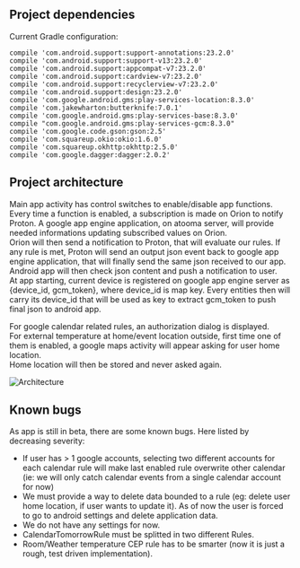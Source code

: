 ## Project dependencies

Current Gradle configuration:  

    compile 'com.android.support:support-annotations:23.2.0'
    compile 'com.android.support:support-v13:23.2.0'
    compile 'com.android.support:appcompat-v7:23.2.0'
    compile 'com.android.support:cardview-v7:23.2.0'
    compile 'com.android.support:recyclerview-v7:23.2.0'
    compile 'com.android.support:design:23.2.0'
    compile 'com.google.android.gms:play-services-location:8.3.0'
    compile 'com.jakewharton:butterknife:7.0.1'
    compile 'com.google.android.gms:play-services-base:8.3.0'
    compile "com.google.android.gms:play-services-gcm:8.3.0"
    compile 'com.google.code.gson:gson:2.5'
    compile 'com.squareup.okio:okio:1.6.0'
    compile 'com.squareup.okhttp:okhttp:2.5.0'
    compile 'com.google.dagger:dagger:2.0.2'

## Project architecture

Main app activity has control switches to enable/disable app functions.  
Every time a function is enabled, a subscription is made on Orion to notify Proton. A google app engine application, on atooma server, will provide needed informations updating subscribed values on Orion.  
Orion will then send a notification to Proton, that will evaluate our rules. If any rule is met, Proton will send an output json event back to google app engine application, that will finally send the same json received to our app.  
Android app will then check json content and push a notification to user.  
At app starting, current device is registered on google app engine server as {device_id, gcm_token}, where device_id is map key. Every entities then will carry its device_id that will be used as key to extract gcm_token to push final json to android app.  

For google calendar related rules, an authorization dialog is displayed.  
For external temperature at home/event location outside, first time one of them is enabled, a google maps activity will appear asking for user home location.  
Home location will then be stored and never asked again.  


![Architecture](https://github.com/atooma/fiware-android/blob/master/DOC/assets/ArchitectureDiagram.png)


## Known bugs

As app is still in beta, there are some known bugs. Here listed by decreasing severity:
* If user has > 1 google accounts, selecting two different accounts for each calendar rule will make last enabled rule overwrite other calendar (ie: we will only catch calendar events from a single calendar account for now)
* We must provide a way to delete data bounded to a rule (eg: delete user home location, if user wants to update it). As of now the user is forced to go to android settings and delete application data.
* We do not have any settings for now.
* CalendarTomorrowRule must be splitted in two different Rules.
* Room/Weather temperature CEP rule has to be smarter (now it is just a rough, test driven implementation).